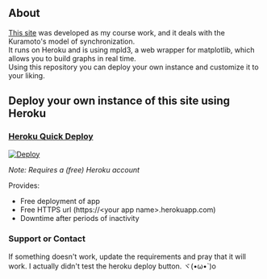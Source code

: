 ## About

[This site](https://esoragoto.herokuapp.com/) was developed as my course work, and it deals with the Kuramoto's model of synchronization.  
It runs on Heroku and is using mpld3, a web wrapper for matplotlib, which allows you to build graphs in real time.  
Using this repository you can deploy your own instance and customize it to your liking.

## Deploy your own instance of this site using Heroku
### [Heroku Quick Deploy](https://heroku.com/about)
[![Deploy](https://www.herokucdn.com/deploy/button.svg)](https://heroku.com/deploy?template=https://github.com/icosane/esoragoto)

*Note: Requires a (free) Heroku account*

Provides:
- Free deployment of app
- Free HTTPS url (https://\<your app name\>.herokuapp.com)
- Downtime after periods of inactivity

### Support or Contact

If something doesn't work, update the requirements and pray that it will work. I actually didn't test the heroku deploy button. ヾ(•ω•`)o 

